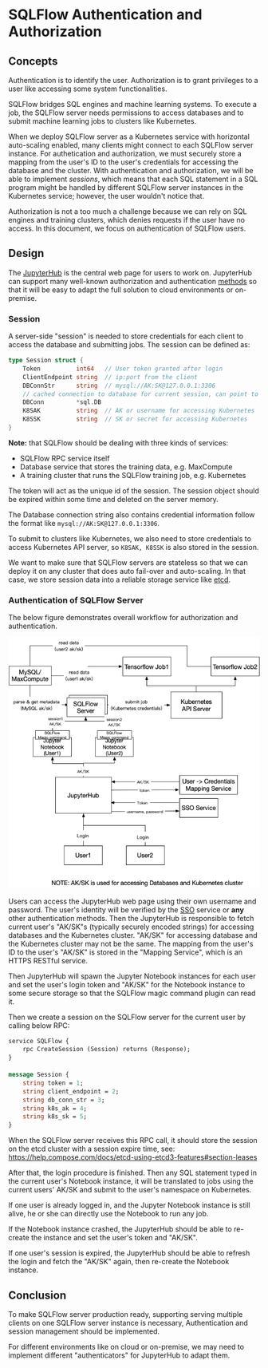 # SQLFlow Authentication and Authorization

## Concepts

Authentication is to identify the
user. Authorization
is to grant privileges to a user like accessing some system
functionalities.

SQLFlow bridges SQL engines and
machine learning systems. To execute a job,
the SQLFlow server needs permissions to access databases and to submit machine learning jobs to
clusters like Kubernetes.

When we deploy SQLFlow server as a Kubernetes service with horizontal auto-scaling enabled, many clients
might connect to each SQLFlow server instance.  For authetication and authorization, we must securely store a mapping
from the user's ID to the user's credentials for accessing the database and the
cluster. With authentication and authorization, we will be able to implement *sessions*, which means that each SQL statement in a SQL program might be handled by different SQLFlow server instances in the Kubernetes service; however, the user wouldn't notice that.

Authorization is not a too much a challenge because we can rely on
SQL engines and training clusters, which denies requests if the user
have no access.  In this document, we focus on authentication of SQLFlow users.

## Design

The [JupyterHub](https://jupyterhub.readthedocs.io/en/stable/) is the central web
page for users to work on. JupyterHub can support many well-known authorization
and authentication [methods](https://github.com/jupyterhub/jupyterhub/wiki/Authenticators)
so that it will be easy to adapt the full solution to cloud environments
or on-premise.

### Session

A server-side "session" is needed to store credentials for each client to access
the database and submitting jobs. The session can be defined as:

```go
type Session struct {
    Token          int64   // User token granted after login
    ClientEndpoint string  // ip:port from the client
    DBConnStr      string  // mysql://AK:SK@127.0.0.1:3306
    // cached connection to database for current session, can point to a global connection map
    DBConn         *sql.DB
    K8SAK          string  // AK or username for accessing Kubernetes
    K8SSK          string  // SK or secret for accessing Kubernetes
}
```

**Note:** that SQLFlow should be dealing with three kinds of services:

- SQLFlow RPC service itself
- Database service that stores the training data, e.g. MaxCompute
- A training cluster that runs the SQLFlow training job, e.g. Kubernetes

The token will act as the unique id of the session. The session object
should be expired within some time and deleted on the server memory.

The Database connection string also contains credential information
follow the format like `mysql://AK:SK@127.0.0.1:3306`.

To submit to clusters like Kubernetes, we also need to store credentials
to access Kubernetes API server, so `K8SAK, K8SSK` is also stored in
the session.

We want to make sure that SQLFlow servers are stateless so that we can
deploy it on any cluster that does auto fail-over and auto-scaling. In
that case, we store session data into a reliable storage service like
[etcd](https://github.com/etcd-io/etcd). 

### Authentication of SQLFlow Server

The below figure demonstrates overall workflow for authorization and
authentication.

![](../figures/sqlflow_auth.png)

Users can access the JupyterHub web page using their own username and password.
The user's identity will be verified by the [SSO](https://en.wikipedia.org/wiki/Single_sign-on)
service or **any** other authentication methods. Then the JupyterHub
is responsible to fetch current user's "AK/SK"s (typically securely encoded strings)
for accessing databases and the Kubernetes cluster. "AK/SK" for accessing database and
the Kubernetes cluster may not be the same. The mapping from the user's ID to the user's
"AK/SK" is stored in the "Mapping Service", which is an HTTPS RESTful service.

Then JupyterHub will spawn the Jupyter
Notebook instances for each user and set the user's login token and "AK/SK" for
the Notebook instance to some secure storage so that the SQLFlow magic command plugin
can read it.

Then we create a session on the SQLFlow server for the current user by calling below RPC:

```proto
service SQLFlow {
    rpc CreateSession (Session) returns (Response);
}

message Session {
    string token = 1;
    string client_endpoint = 2;
    string db_conn_str = 3;
    string k8s_ak = 4;
    string k8s_sk = 5;
}
```

When the SQLFlow server receives this RPC call, it should store the session
on the etcd cluster with a session expire time, see:
https://help.compose.com/docs/etcd-using-etcd3-features#section-leases

After that, the login procedure is finished. Then any SQL statement typed in
the current user's Notebook instance, it will be translated to jobs using
the current users' AK/SK and submit to the user's namespace on Kubernetes.

If one user is already logged in, and the Jupyter Notebook instance is still
alive, he or she can directly use the Notebook to run any job.

If the Notebook instance crashed, the JupyterHub should be able to re-create
the instance and set the user's token and "AK/SK".

If one user's session is expired, the JupyterHub should be able to refresh the
login and fetch the "AK/SK" again, then re-create the Notebook instance.


## Conclusion

To make SQLFlow server production ready, supporting serving multiple clients on one
SQLFlow server instance is necessary, Authentication and session management should
be implemented.

For different environments like on cloud or on-premise, we may need to implement
different "authenticators" for JupyterHub to adapt them.
